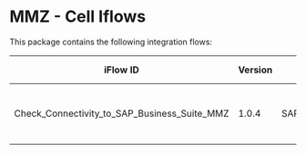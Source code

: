 # MMZ - Cell Iflows

This package contains the following integration flows:
<!-- IFLOW_TABLE_START -->
| iFlow ID      | Version | Sender        | Receiver      | Description                        | Details Link |
| ------------- | ------- | ------------- | ------------- | ---------------------------------- | ------------ |
| Check_Connectivity_to_SAP_Business_Suite_MMZ | 1.0.4 | SAPCloudforCustomer | SAPERP | Check Connectivity with SAP Business Suite | [View Details](Check_Connectivity_to_SAP_Business_Suite_MMZ-1.0.4/readme.md) |
<!-- IFLOW_TABLE_END -->

